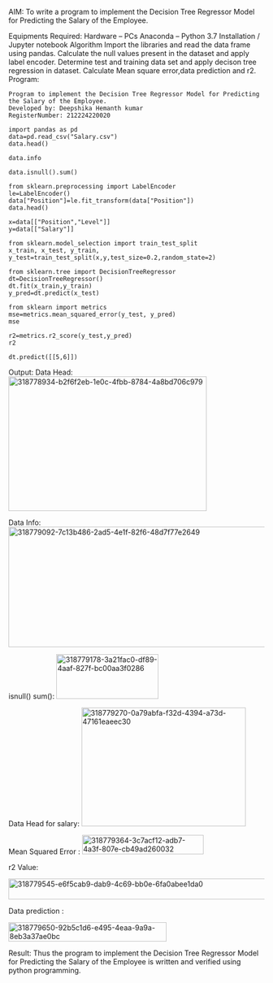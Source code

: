 AIM:
To write a program to implement the Decision Tree Regressor Model for Predicting the Salary of the Employee.

Equipments Required:
Hardware – PCs
Anaconda – Python 3.7 Installation / Jupyter notebook
Algorithm
Import the libraries and read the data frame using pandas.
Calculate the null values present in the dataset and apply label encoder.
Determine test and training data set and apply decison tree regression in dataset.
Calculate Mean square error,data prediction and r2.
Program:
```
Program to implement the Decision Tree Regressor Model for Predicting the Salary of the Employee.
Developed by: Deepshika Hemanth kumar
RegisterNumber: 212224220020
```
```
import pandas as pd
data=pd.read_csv("Salary.csv")
data.head()

data.info

data.isnull().sum()

from sklearn.preprocessing import LabelEncoder
le=LabelEncoder()
data["Position"]=le.fit_transform(data["Position"])
data.head()

x=data[["Position","Level"]]
y=data[["Salary"]]

from sklearn.model_selection import train_test_split
x_train, x_test, y_train, y_test=train_test_split(x,y,test_size=0.2,random_state=2)

from sklearn.tree import DecisionTreeRegressor
dt=DecisionTreeRegressor()
dt.fit(x_train,y_train)
y_pred=dt.predict(x_test)

from sklearn import metrics
mse=metrics.mean_squared_error(y_test, y_pred)
mse

r2=metrics.r2_score(y_test,y_pred)
r2

dt.predict([[5,6]])
```
Output:
Data Head:
<img width="390" height="265" alt="318778934-b2f6f2eb-1e0c-4fbb-8784-4a8bd706c979" src="https://github.com/user-attachments/assets/37ddd4d6-eaad-4790-b6aa-d0159b1c0d84" />


Data Info:
<img width="603" height="237" alt="318779092-7c13b486-2ad5-4e1f-82f6-48d7f77e2649" src="https://github.com/user-attachments/assets/7f541cc2-6a5b-430a-a948-f3a26e70ffa1" />


isnull() sum():
<img width="201" height="88" alt="318779178-3a21fac0-df89-4aaf-827f-bc00aa3f0286" src="https://github.com/user-attachments/assets/265bf91a-7c3a-4075-9e55-64feaf11be24" />


Data Head for salary:
<img width="323" height="234" alt="318779270-0a79abfa-f32d-4394-a73d-47161eaeec30" src="https://github.com/user-attachments/assets/782da624-7a45-486c-9232-35779a1b4274" />


Mean Squared Error :
<img width="239" height="38" alt="318779364-3c7acf12-adb7-4a3f-807e-cb49ad260032" src="https://github.com/user-attachments/assets/a434bfc7-688e-4b02-abed-12e88e1dafbb" />


r2 Value:

<img width="1065" height="41" alt="318779545-e6f5cab9-dab9-4c69-bb0e-6fa0abee1da0" src="https://github.com/user-attachments/assets/897f1002-76f7-4039-8c8e-09000063991d" />

Data prediction :

<img width="311" height="38" alt="318779650-92b5c1d6-e495-4eaa-9a9a-8eb3a37ae0bc" src="https://github.com/user-attachments/assets/507e6737-a386-4c9c-83c9-f878021d5957" />

Result:
Thus the program to implement the Decision Tree Regressor Model for Predicting the Salary of the Employee is written and verified using python programming.
